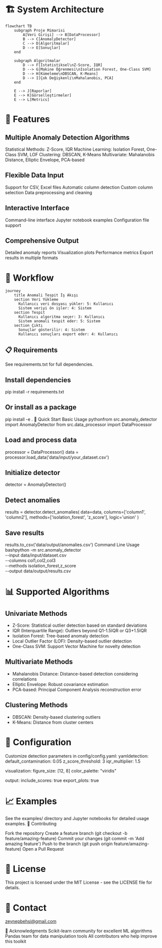 # 🏗️ System Architecture
```mermaid
flowchart TB
    subgraph Proje Mimarisi
        A[Veri Girişi] --> B[DataProcessor]
        B --> C[AnomalyDetector]
        C --> D[Algoritmalar]
        D --> E[Sonuçlar]
    end

    subgraph Algoritmalar
        D --> F[İstatistiksel\nZ-Score, IQR]
        D --> G[Makine Öğrenmesi\nIsolation Forest, One-Class SVM]
        D --> H[Kümeleme\nDBSCAN, K-Means]
        D --> I[Çok Değişkenli\nMahalanobis, PCA]
    end

    E --> J[Raporlar]
    E --> K[Görselleştirmeler]
    E --> L[Metrics]
```


# 🚀 Features

## Multiple Anomaly Detection Algorithms

Statistical Methods: Z-Score, IQR
Machine Learning: Isolation Forest, One-Class SVM, LOF
Clustering: DBSCAN, K-Means
Multivariate: Mahalanobis Distance, Elliptic Envelope, PCA-based


## Flexible Data Input

Support for CSV, Excel files
Automatic column detection
Custom column selection
Data preprocessing and cleaning


## Interactive Interface

Command-line interface
Jupyter notebook examples
Configuration file support


## Comprehensive Output

Detailed anomaly reports
Visualization plots
Performance metrics
Export results in multiple formats

# 🔄 Workflow

```mermaid
journey
    title Anomali Tespit İş Akışı
    section Veri Yükleme
      Kullanıcı veri dosyası yükler: 5: Kullanıcı
      Sistem veriyi ön işler: 4: Sistem
    section Tespit
      Kullanıcı algoritma seçer: 3: Kullanıcı
      Sistem anomali tespit eder: 5: Sistem
    section Çıktı
      Sonuçlar gösterilir: 4: Sistem
      Kullanıcı sonuçları export eder: 4: Kullanıcı
```

## 📋 Requirements
See requirements.txt for full dependencies.

## Install dependencies
pip install -r requirements.txt

## Or install as a package
pip install -e .
🎯 Quick Start
Basic Usage
pythonfrom src.anomaly_detector import AnomalyDetector
from src.data_processor import DataProcessor

## Load and process data
processor = DataProcessor()
data = processor.load_data('data/input/your_dataset.csv')

## Initialize detector
detector = AnomalyDetector()

## Detect anomalies
results = detector.detect_anomalies(
    data=data,
    columns=['column1', 'column2'],
    methods=['isolation_forest', 'z_score'],
    logic='union'
)

## Save results
results.to_csv('data/output/anomalies.csv')
Command Line Usage
bashpython -m src.anomaly_detector \
    --input data/input/dataset.csv \
    --columns col1,col2,col3 \
    --methods isolation_forest,z_score \
    --output data/output/results.csv

# 📊 Supported Algorithms

## Univariate Methods
- Z-Score: Statistical outlier detection based on standard deviations
- IQR (Interquartile Range): Outliers beyond Q1-1.5IQR or Q3+1.5IQR
- Isolation Forest: Tree-based anomaly detection
- Local Outlier Factor (LOF): Density-based outlier detection
- One-Class SVM: Support Vector Machine for novelty detection

## Multivariate Methods
- Mahalanobis Distance: Distance-based detection considering correlations
- Elliptic Envelope: Robust covariance estimation
- PCA-based: Principal Component Analysis reconstruction error

## Clustering Methods
- DBSCAN: Density-based clustering outliers
- K-Means: Distance from cluster centers

# 🔧 Configuration
Customize detection parameters in config/config.yaml:
yamldetection:
  default_contamination: 0.05
  z_score_threshold: 3
  iqr_multiplier: 1.5
  
visualization:
  figure_size: [12, 8]
  color_palette: "viridis"
  
output:
  include_scores: true
  export_plots: true

# 📈 Examples
See the examples/ directory and Jupyter notebooks for detailed usage examples.
🤝 Contributing

Fork the repository
Create a feature branch (git checkout -b feature/amazing-feature)
Commit your changes (git commit -m 'Add amazing feature')
Push to the branch (git push origin feature/amazing-feature)
Open a Pull Request

# 📄 License
This project is licensed under the MIT License - see the LICENSE file for details.

# 📧 Contact
zeynepbehsi@gmail.com


🙏 Acknowledgments
Scikit-learn community for excellent ML algorithms
Pandas team for data manipulation tools
All contributors who help improve this toolkit
